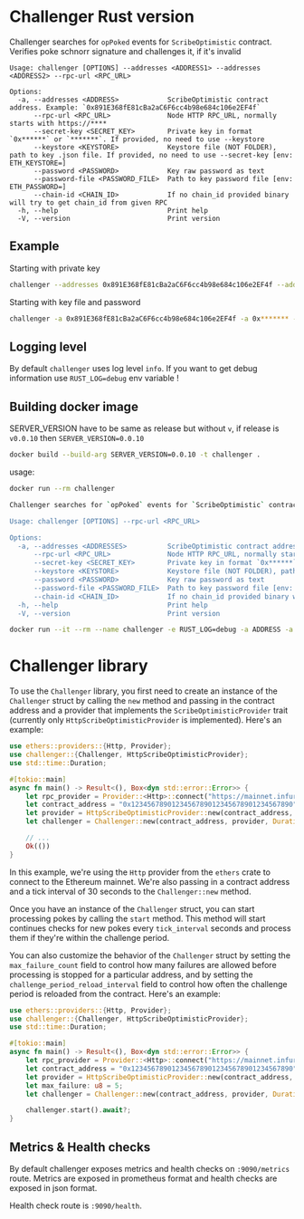 # Challenger Rust version

Challenger searches for `opPoked` events for `ScribeOptimistic` contract. Verifies poke schnorr signature and challenges it, if it's invalid

```
Usage: challenger [OPTIONS] --addresses <ADDRESS1> --addresses <ADDRESS2> --rpc-url <RPC_URL>

Options:
  -a, --addresses <ADDRESS>            ScribeOptimistic contract address. Example: `0x891E368fE81cBa2aC6F6cc4b98e684c106e2EF4f`
      --rpc-url <RPC_URL>              Node HTTP RPC_URL, normally starts with https://****
      --secret-key <SECRET_KEY>        Private key in format `0x******` or `*******`. If provided, no need to use --keystore
      --keystore <KEYSTORE>            Keystore file (NOT FOLDER), path to key .json file. If provided, no need to use --secret-key [env: ETH_KEYSTORE=]
      --password <PASSWORD>            Key raw password as text
      --password-file <PASSWORD_FILE>  Path to key password file [env: ETH_PASSWORD=]
      --chain-id <CHAIN_ID>            If no chain_id provided binary will try to get chain_id from given RPC
  -h, --help                           Print help
  -V, --version                        Print version
```

## Example

Starting with private key

```bash
challenger --addresses 0x891E368fE81cBa2aC6F6cc4b98e684c106e2EF4f --addresses 0x******* --rpc-url http://localhost:3334 --secret-key 0x******
```

Starting with key file and password

```bash
challenger -a 0x891E368fE81cBa2aC6F6cc4b98e684c106e2EF4f -a 0x******* --rpc-url http://localhost:3334 --keystore /path/to/key.json --password-file /path/to/file
```

## Logging level

By default `challenger` uses log level `info`.
If you want to get debug information use `RUST_LOG=debug` env variable !


## Building docker image

SERVER_VERSION have to be same as release but without `v`, if release is `v0.0.10` then `SERVER_VERSION=0.0.10`

```bash
docker build --build-arg SERVER_VERSION=0.0.10 -t challenger .
```

usage: 

```bash
docker run --rm challenger

Challenger searches for `opPoked` events for `ScribeOptimistic` contract. Verifies poke schnorr signature and challenges it, if it's invalid

Usage: challenger [OPTIONS] --rpc-url <RPC_URL>

Options:
  -a, --addresses <ADDRESSES>          ScribeOptimistic contract addresses. Example: `0x891E368fE81cBa2aC6F6cc4b98e684c106e2EF4f`
      --rpc-url <RPC_URL>              Node HTTP RPC_URL, normally starts with https://****
      --secret-key <SECRET_KEY>        Private key in format `0x******` or `*******`. If provided, no need to use --keystore
      --keystore <KEYSTORE>            Keystore file (NOT FOLDER), path to key .json file. If provided, no need to use --secret-key [env: ETH_KEYSTORE=]
      --password <PASSWORD>            Key raw password as text
      --password-file <PASSWORD_FILE>  Path to key password file [env: ETH_PASSWORD=]
      --chain-id <CHAIN_ID>            If no chain_id provided binary will try to get chain_id from given RPC
  -h, --help                           Print help
  -V, --version                        Print version
```

```bash
docker run --it --rm --name challenger -e RUST_LOG=debug -a ADDRESS -a ADDRESS2 --rpc-url http://localhost:3334 --secret-key asdfasdfas
```

# Challenger library

To use the `Challenger` library, you first need to create an instance of the `Challenger` struct by calling the `new` method and passing in the contract address and a provider that implements the `ScribeOptimisticProvider` trait (currently only `HttpScribeOptimisticProvider` is implemented). Here's an example:

```rust
use ethers::providers::{Http, Provider};
use challenger::{Challenger, HttpScribeOptimisticProvider};
use std::time::Duration;

#[tokio::main]
async fn main() -> Result<(), Box<dyn std::error::Error>> {
    let rpc_provider = Provider::<Http>::connect("https://mainnet.infura.io/v3/your-project-id").await?;
    let contract_address = "0x1234567890123456789012345678901234567890".parse()?;
    let provider = HttpScribeOptimisticProvider::new(contract_address, rpc_provider);
    let challenger = Challenger::new(contract_address, provider, Duration::from_secs(30), None);

    // ...
    Ok(())
}
```

In this example, we're using the `Http` provider from the `ethers` crate to connect to the Ethereum mainnet. We're also passing in a contract address and a tick interval of 30 seconds to the `Challenger::new` method.

Once you have an instance of the `Challenger` struct, you can start processing pokes by calling the `start` method. This method will start continues checks for new pokes every `tick_interval` seconds and process them if they're within the challenge period. 

You can also customize the behavior of the `Challenger` struct by setting the `max_failure_count` field to control how many failures are allowed before processing is stopped for a particular address, and by setting the `challenge_period_reload_interval` field to control how often the challenge period is reloaded from the contract. Here's an example:

```rust
use ethers::providers::{Http, Provider};
use challenger::{Challenger, HttpScribeOptimisticProvider};
use std::time::Duration;

#[tokio::main]
async fn main() -> Result<(), Box<dyn std::error::Error>> {
    let rpc_provider = Provider::<Http>::connect("https://mainnet.infura.io/v3/your-project-id").await?;
    let contract_address = "0x1234567890123456789012345678901234567890".parse()?;
    let provider = HttpScribeOptimisticProvider::new(contract_address, rpc_provider);
    let max_failure: u8 = 5;
    let challenger = Challenger::new(contract_address, provider, Duration::from_secs(30), Some(max_failure));

    challenger.start().await?;
}
```

## Metrics & Health checks

By default challenger exposes metrics and health checks on `:9090/metrics` route.
Metrics are exposed in prometheus format and health checks are exposed in json format.

Health check route is `:9090/health`.
